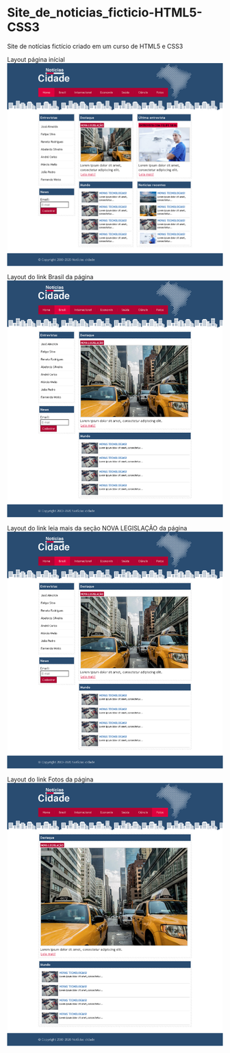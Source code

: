# Site_de_noticias_ficticio-HTML5-CSS3
Site de notícias fictício criado em um curso de HTML5 e CSS3

Layout página inícial
![Site de notícias](https://github.com/DeangellesES/Site_de_noticias_ficticio-HTML5-CSS3/blob/master/site-noticias-ficticio.png)



Layout do link Brasil da página
![brasil](https://github.com/DeangellesES/Site_de_noticias_ficticio-HTML5-CSS3/blob/master/brasil.png)



Layout do link leia mais da seção NOVA LEGISLAÇÃO da página 
![nova legislação](https://github.com/DeangellesES/Site_de_noticias_ficticio-HTML5-CSS3/blob/master/brasil.png)



Layout do link Fotos da página
![fotos](https://github.com/DeangellesES/Site_de_noticias_ficticio-HTML5-CSS3/blob/master/fotos.png)

